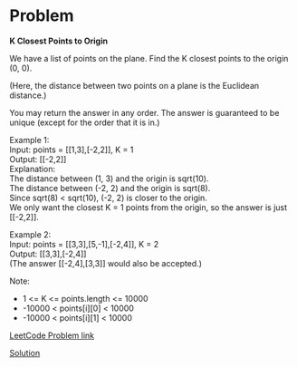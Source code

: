 # Problem

__K Closest Points to Origin__

We have a list of points on the plane.  Find the K closest points to the origin (0, 0).

(Here, the distance between two points on a plane is the Euclidean distance.)

You may return the answer in any order.  The answer is guaranteed to be unique (except for the order that it is in.)

 
Example 1:<br>
Input: points = [[1,3],[-2,2]], K = 1<br>
Output: [[-2,2]]<br>
Explanation: <br>
The distance between (1, 3) and the origin is sqrt(10).<br>
The distance between (-2, 2) and the origin is sqrt(8).<br>
Since sqrt(8) < sqrt(10), (-2, 2) is closer to the origin.<br>
We only want the closest K = 1 points from the origin, so the answer is just [[-2,2]].<br>

Example 2:<br>
Input: points = [[3,3],[5,-1],[-2,4]], K = 2<br>
Output: [[3,3],[-2,4]]<br>
(The answer [[-2,4],[3,3]] would also be accepted.)<br>
 

Note:<br>

* 1 <= K <= points.length <= 10000
* -10000 < points[i][0] < 10000
* -10000 < points[i][1] < 10000


[LeetCode Problem link]()

[Solution](https://github.com/DhanabalShanmugam/Leet-Code-30-Days-Challenge/blob/master/May2020/Week5/Day_30/Solution.py)


